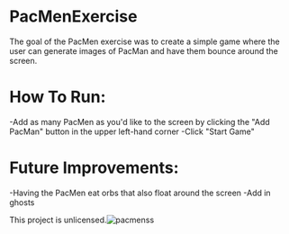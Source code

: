 # PacMenExercise
The goal of the PacMen exercise was to create a simple game where the user can generate images of PacMan and have them bounce around the screen. 

# How To Run:
-Add as many PacMen as you'd like to the screen by clicking the "Add PacMan" button in the upper left-hand corner
-Click "Start Game"

# Future Improvements:
-Having the PacMen eat orbs that also float around the screen
-Add in ghosts

This project is unlicensed.![pacmenss](https://user-images.githubusercontent.com/110584003/197759745-836bde5e-53cb-47d0-bafa-9d8b21387d7f.png)
